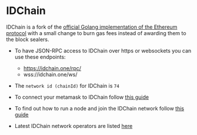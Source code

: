 # IDChain

IDChain is a fork of the [official Golang implementation of the Ethereum protocol](https://github.com/ethereum/go-ethereum) with a small change to burn gas fees instead of awarding them to the block sealers.

- To have JSON-RPC access to IDChain over https or websockets you can use these endpoints:

  - https://idchain.one/rpc/
  - wss://idchain.one/ws/
- The `network id (chainId)` for IDChain is `74`
- To connect your metamask to IDChain follow [this guide](https://github.com/BrightID/IDChain/wiki/Connect-Metamask-to-IDChain)
- To find out how to run a node and join the IDChain network follow [this guide](https://github.com/BrightID/IDChain/wiki/Joining-the-IDChain-Network)
- Latest IDChain network operators are listed [here](https://docs.google.com/spreadsheets/d/1OR1xh35CJvPnhHjwgvPXGg3w-LhB1KnpXbCn1-4aTYY/edit?usp=sharing)
